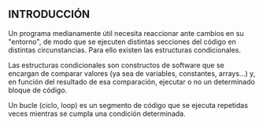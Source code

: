 ## INTRODUCCIÓN

Un programa medianamente útil necesita reaccionar ante cambios en su "entorno", de modo que se ejecuten distintas secciones del código en distintas circunstancias. Para ello existen las estructuras condicionales.

Las estructuras condicionales son constructos de software que se encargan de comparar valores (ya sea de variables, constantes, arrays...) y, en función del resultado de esa comparación, ejecutar o no un determinado bloque de código.


Un bucle (ciclo, loop) es un segmento de código que se ejecuta repetidas veces mientras se cumpla una condición determinada.
